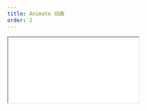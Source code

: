 ```yaml
---
title: Animate 动画
order: 2
---
```


<Iframe src="//mc.fusion.design/demos/comp_groups/@alifd/next/animate?theme=@alifd/theme-2" />
